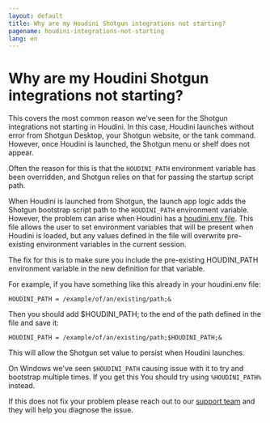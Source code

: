```yaml
---
layout: default
title: Why are my Houdini Shotgun integrations not starting?
pagename: houdini-integrations-not-starting
lang: en
---
```


# Why are my Houdini Shotgun integrations not starting?


This covers the most common reason we’ve seen for the Shotgun integrations not starting in Houdini. In this case,
Houdini launches without error from Shotgun Desktop, your Shotgun website, or the tank command. However, once Houdini
is launched, the Shotgun menu or shelf does not appear.

Often the reason for this is that the `HOUDINI_PATH` environment variable has been overridden, and Shotgun relies on that
 for passing the startup script path.

When Houdini is launched from Shotgun, the launch app logic adds the Shotgun bootstrap script path to the `HOUDINI_PATH`
environment variable. However, the problem can arise when Houdini has a
[houdini.env file](http://www.sidefx.com/docs/houdini/basics/config_env.html#setting-environment-variables).
This file allows the user to set environment variables that will be present when Houdini is loaded, but any values
defined in the file will overwrite pre-existing environment variables in the current session.

The fix for this is to make sure you include the pre-existing HOUDINI_PATH environment variable in the new definition
for that variable.

For example, if you have something like this already in your houdini.env file:

    HOUDINI_PATH = /example/of/an/existing/path;&

Then you should add $HOUDINI_PATH; to the end of the path defined in the file and save it:

    HOUDINI_PATH = /example/of/an/existing/path;$HOUDINI_PATH;&

This will allow the Shotgun set value to persist when Houdini launches.

On Windows we've seen `$HOUDINI_PATH` causing issue with it to try and bootstrap multiple times. If you get this
You should try using `%HOUDINI_PATH%` instead.

If this does not fix your problem please reach out to our [support team]((https://support.shotgunsoftware.com/hc/en-us/requests/new)) and they will help you diagnose the issue.